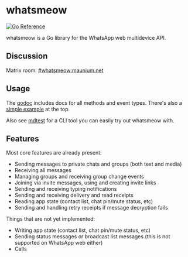 # whatsmeow
[![Go Reference](https://pkg.go.dev/badge/go.mau.fi/whatsmeow.svg)](https://pkg.go.dev/go.mau.fi/whatsmeow)

whatsmeow is a Go library for the WhatsApp web multidevice API.

## Discussion
Matrix room: [#whatsmeow:maunium.net](https://matrix.to/#/#whatsmeow:maunium.net)

## Usage
The [godoc](https://pkg.go.dev/go.mau.fi/whatsmeow) includes docs for all methods and event types.
There's also a [simple example](https://godocs.io/go.mau.fi/whatsmeow#example-package) at the top.

Also see [mdtest](./mdtest) for a CLI tool you can easily try out whatsmeow with.

## Features
Most core features are already present:

* Sending messages to private chats and groups (both text and media)
* Receiving all messages
* Managing groups and receiving group change events
* Joining via invite messages, using and creating invite links
* Sending and receiving typing notifications
* Sending and receiving delivery and read receipts
* Reading app state (contact list, chat pin/mute status, etc)
* Sending and handling retry receipts if message decryption fails

Things that are not yet implemented:

* Writing app state (contact list, chat pin/mute status, etc)
* Sending status messages or broadcast list messages (this is not supported on WhatsApp web either)
* Calls
